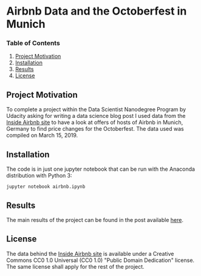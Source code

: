 # Airbnb Data and the Octoberfest in Munich

### Table of Contents

1. [Project Motivation](#motivation)
2. [Installation](#installation)
3. [Results](#results)
4. [License](#license)

## Project Motivation

To complete a project within the Data Scientist Nanodegree Program by Udacity asking for writing a data science blog post I used data from the [Inside Airbnb site](http://insideairbnb.com) to have a look at offers of hosts of Airbnb in Munich, Germany to find price changes for the Octoberfest. The data used was compiled on March 15, 2019.

## Installation <a name="installation"></a>

The code is in just one jupyter notebook that can be run with the Anaconda distribution with Python 3:

`jupyter notebook airbnb.ipynb`

## Results <a name="results"></a>

The main results of the project can be found in the post available [here](https://medium.com/@theschadow/airbnb-data-and-the-octoberfest-in-munich-fe3510f7de8c).

## License <a name="license"></a>

The data behind the [Inside Airbnb site](http://insideairbnb.com) is available under a Creative Commons CC0 1.0 Universal (CC0 1.0) "Public Domain Dedication" license. The same license shall apply for the rest of the project.
